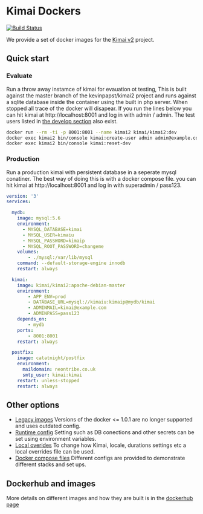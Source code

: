 # Kimai Dockers

[![Build Status](https://travis-ci.org/tobybatch/kimai2.svg?branch=master)](https://travis-ci.org/tobybatch/kimai2)

We provide a set of docker images for the [Kimai v2](https://github.com/kevinpapst/kimai2) project.

## Quick start

### Evaluate

Run a throw away instamce of kimai for evauation ot testing,  This is built against the master branch of the kevinpapst/kimai2 project and runs against a sqlite database inside the container using the built in php server.  When stopped all trace of the docker will disapear.  If you run the lines below you can hit kimai at http://localhost:8001 and log in with admin / admin.  The test users listed in [the develop section](https://www.kimai.org/documentation/installation.html) also exist.

```bash
docker run --rm -ti -p 8001:8001 --name kimai2 kimai/kimai2:dev
docker exec kimai2 bin/console kimai:create-user admin admin@example.com ROLE_SUPER_ADMIN admin
docker exec kimai2 bin/console kimai:reset-dev
```

### Production

Run a production kimai with persistent database in a seperate mysql conatiner. The best way of doing this is with a docker compose file. you can hit kimai at http://localhost:8001 and log in with superadmin / pass123.

```yaml
version: '3'
services:

  mydb:
    image: mysql:5.6
    environment:
      - MYSQL_DATABASE=kimai
      - MYSQL_USER=kimaiu
      - MYSQL_PASSWORD=kimaip
      - MYSQL_ROOT_PASSWORD=changeme
    volumes:
        - ./mysql:/var/lib/mysql
    command: --default-storage-engine innodb
    restart: always

  kimai:
    image: kimai/kimai2:apache-debian-master
    environment:
        - APP_ENV=prod
        - DATABASE_URL=mysql://kimaiu:kimaip@mydb/kimai
        - ADMINMAIL=kimai@example.com
        - ADMINPASS=pass123
    depends_on:
        - mydb
    ports:
        - 8001:8001
    restart: always

  postfix:
    image: catatnight/postfix
    environment:
      maildomain: neontribe.co.uk
      smtp_user: kimai:kimai
    restart: unless-stopped
    restart: always

```

## Other options

- [Legacy images](docs/legacy.md) Versions of the docker <= 1.0.1 are no longer supported and uses outdated config.
- [Runtime config](docs/runtime-config.md) Setting such as DB conections and other secrets can be set using environment variables.
- [Local overides](docs/local-overrides.md) To change how Kimai, locale, durations settings etc a local overrides file can be used.
- [Docker compose files](docs/docker-compose.md) Different configs are provided to demonstrate different stacks and set ups.

## Dockerhub and images

More details on different images and how they are built is in the [dockerhub page](https://cloud.docker.com/u/kimai/repository/docker/kimai/kimai2)
